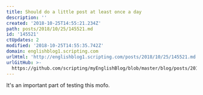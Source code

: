 ```yaml
---
title: Should do a little post at least once a day
description: ''
created: '2018-10-25T14:55:21.234Z'
path: posts/2018/10/25/145521.md
id: '145521'
ctUpdates: 2
modified: '2018-10-25T14:55:35.742Z'
domain: englishblog1.scripting.com
urlHtml: 'http://englishblog1.scripting.com/posts/2018/10/25/145521.md'
urlGitHub: >-
  https://github.com/scripting/myEnglishBlog/blob/master/blog/posts/2018/10/25/145521.md
---
```

It's an important part of testing this mofo.